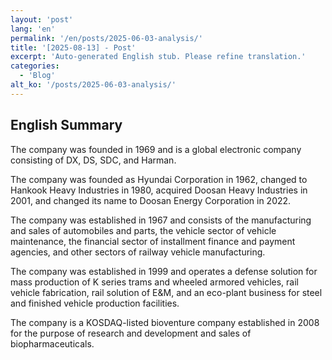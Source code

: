 ```yaml
---
layout: 'post'
lang: 'en'
permalink: '/en/posts/2025-06-03-analysis/'
title: '[2025-08-13] - Post'
excerpt: 'Auto-generated English stub. Please refine translation.'
categories:
  - 'Blog'
alt_ko: '/posts/2025-06-03-analysis/'
---
```


## English Summary


The company was founded in 1969 and is a global electronic company consisting of DX, DS, SDC, and Harman.</p>


The company was founded as Hyundai Corporation in 1962, changed to Hankook Heavy Industries in 1980, acquired Doosan Heavy Industries in 2001, and changed its name to Doosan Energy Corporation in 2022.</p>


The company was established in 1967 and consists of the manufacturing and sales of automobiles and parts, the vehicle sector of vehicle maintenance, the financial sector of installment finance and payment agencies, and other sectors of railway vehicle manufacturing.</p>


The company was established in 1999 and operates a defense solution for mass production of K series trams and wheeled armored vehicles, rail vehicle fabrication, rail solution of E&M, and an eco-plant business for steel and finished vehicle production facilities.</p>


The company is a KOSDAQ-listed bioventure company established in 2008 for the purpose of research and development and sales of biopharmaceuticals.</p>
